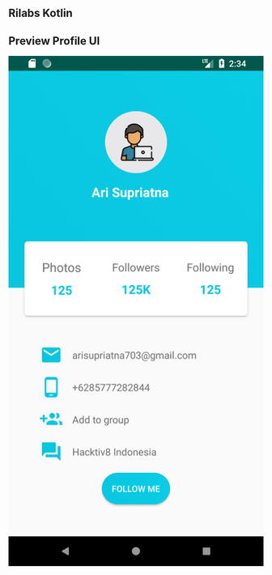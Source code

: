 ## Rilabs Kotlin

## Preview Profile UI
![ScreenShoot](https://raw.githubusercontent.com/arisupriatna14/rilabs-kotlin/master/app/src/main/res/drawable/profile_ui.png)